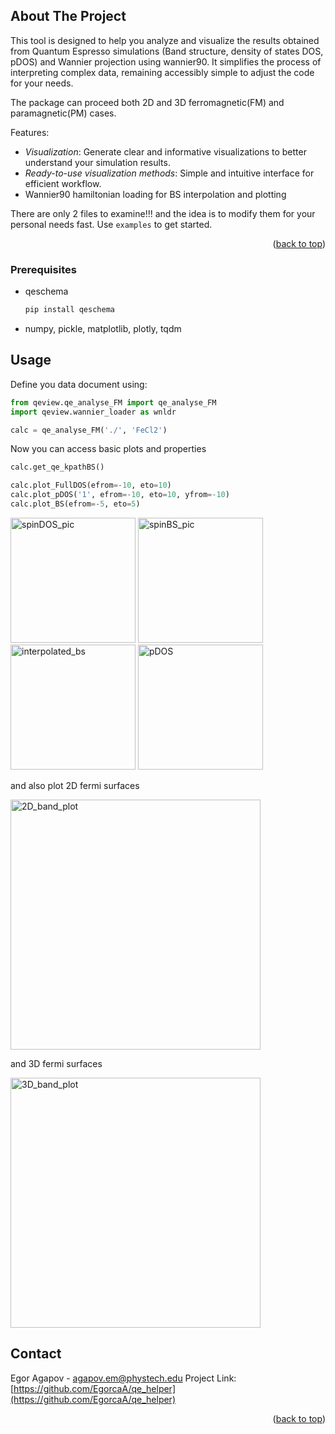 <!-- ABOUT THE PROJECT -->
## About The Project

This tool is designed to help you analyze and visualize the results obtained from Quantum Espresso simulations (Band structure, density of states DOS, pDOS) and Wannier projection using wannier90. It simplifies the process of interpreting complex data, remaining accessibly simple to adjust the code for your needs. 

The package can proceed both 2D and 3D ferromagnetic(FM) and paramagnetic(PM) cases.

Features:
* *Visualization*: Generate clear and informative visualizations to better understand your simulation results.
* *Ready-to-use visualization methods*: Simple and intuitive interface for efficient workflow.
* Wannier90 hamiltonian loading for BS interpolation and plotting

There are only 2 files to examine!!! and the idea is to modify them for your personal needs fast. 
Use `examples` to get started.

<p align="right">(<a href="#readme-top">back to top</a>)</p>


### Prerequisites

* qeschema
  ```sh
  pip install qeschema
  ```
* numpy, pickle, matplotlib, plotly, tqdm 

<!-- USAGE EXAMPLES -->
## Usage

Define you data document using:
```python
from qeview.qe_analyse_FM import qe_analyse_FM
import qeview.wannier_loader as wnldr 

calc = qe_analyse_FM('./', 'FeCl2')
```
Now you can access basic plots and properties
```python
calc.get_qe_kpathBS()

calc.plot_FullDOS(efrom=-10, eto=10)
calc.plot_pDOS('1', efrom=-10, eto=10, yfrom=-10)
calc.plot_BS(efrom=-5, eto=5)
  ```

<img src="pics/spinDOS.png" alt="spinDOS_pic" width="200"/>
<img src="pics/spinBS.png" alt="spinBS_pic" width="200"/>
<img src="pics/interpolated_bs.png" alt="interpolated_bs" width="200"/>
<img src="pics/pDOS.png" alt="pDOS" width="200"/>

and also plot 2D fermi surfaces

<img src="pics/2D_band_plot.png" alt="2D_band_plot" width="400"/>

and 3D fermi surfaces

<img src="pics/3D_band_plot.png" alt="3D_band_plot" width="400"/>


<!-- CONTACT -->
## Contact

Egor Agapov -  agapov.em@phystech.edu
Project Link: [https://github.com/EgorcaA/qe_helper](https://github.com/EgorcaA/qe_helper)
<p align="right">(<a href="#readme-top">back to top</a>)</p>

